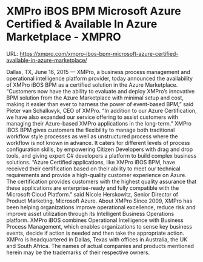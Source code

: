 # XMPro iBOS BPM Microsoft Azure Certified & Available In Azure Marketplace - XMPRO

URL: https://xmpro.com/xmpro-ibos-bpm-microsoft-azure-certified-available-in-azure-marketplace/

Dallas, TX, June 16, 2015 — XMPro, a business process management and operational intelligence platform provider, today announced the availability of XMPro iBOS BPM as a certified solution in the Azure Marketplace.
“Customers now have the ability to evaluate and deploy XMPro’s innovative BPM solution from the Azure Marketplace with minimal setup and cost, making it easier than ever to harness the power of event-based BPM,” said Pieter van Schalkwyk, CEO of XMPro. “In addition to our Azure Certification, we have also expanded our service offering to assist customers with managing their Azure-based XMPro applications in the long-term.”
XMPro iBOS BPM gives customers the flexibility to manage both traditional workflow style processes as well as unstructured process where the workflow is not known in advance. It caters for different levels of process configuration skills, by empowering Citizen Developers with drag and drop tools, and giving expert C# developers a platform to build complex business solutions.
“Azure Certified applications, like XMPro iBOS BPM, have received their certification based on their ability to meet our technical requirements and provide a high-quality customer experience on Azure. The certification provides customers with the highest quality assurance that these applications are enterprise-ready and fully compatible with the Microsoft Cloud Platform.” said Nicole Herskowitz, Senior Director of Product Marketing, Microsoft Azure.
About XMPro
Since 2009, XMPro has been helping organizations improve operational excellence, reduce risk and improve asset utilization through its Intelligent Business Operations platform. XMPro iBOS combines Operational Intelligence with Business Process Management, which enables organizations to sense key business events, decide if action is needed and then take the appropriate action. XMPro is headquartered in Dallas, Texas with offices in Australia, the UK and South Africa.
The names of actual companies and products mentioned herein may be the trademarks of their respective owners. 